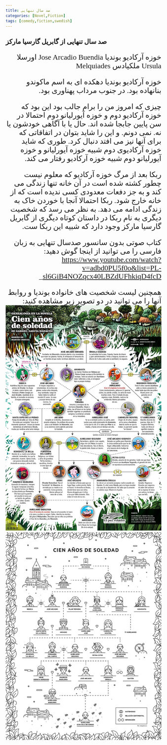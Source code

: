 ```yaml
---
title: صد سال تنهایی
categories: [Novel,Fiction]
tags: [comedy,fiction,swedish]
---
```


<style type="text/css"> @font-face { font-family: 'Roya'; src: url('../../roya.ttf'); } p { font-family: Roya; direction: rtl; font-size:24px; } </style> 

## صد سال تنهایی از گابریل گارسیا مارکز
خوزه آرکادیو بوندیا Jose Arcadio Buendia
اورسلا Ursula
ملکیادس Melquiades

خوزه آرکادیو بوندیا دهکده ای به اسم ماکوندو بنانهاده بود. 
در جنوب مرداب پهناوری بود.

چیزی که امروز من را برام جالب بود این بود که خوزه آرکادیو دوم و خوزه آیورلیانو دوم احتمالا در سن پایین جابجا شده اند. حال یا با آگاهی خودشون یا نه. نمی دونم. و این را شاید بتوان در اتفاقاتی که برای آنها نیز می افتد دنبال کرد. طوری که شاید خوزه آرکادیوی دوم شبیه خوزه آیورلیانو و خوزه آیورلیانو دوم شبیه خوزه آرکادیو رفتار می کند.

ربکا بعد از مرگ خوزه آرکادیو که معلوم نیست چطور کشته شده است در آن خانه تنها زندگی می کند و به جز دفعات معدودی کسی ندیده است که از خانه خارج شود. ربکا احتمالا آنجا با خوردن خاک به زندگی ادامه می دهد. به نظر می رسد که شخصیت دیگری به نام ربکا در داستان کوتاه دیگری از گابریل گارسیا مارکز وجود دارد که شبیه این ربکا ست.

کتاب صوتی بدون سانسور صدسال تنهایی به زبان فارسی را می توانید از اینجا گوش دهید:
https://www.youtube.com/watch?v=adbd0PU5f0o&list=PL-sl6GiB4NOZqcx40LBZdUFhkiqD4fcD_

همچنین لیست شخصیت های خانواده بوندیا و روابط آنها را می توانید در دو تصویر زیر مشاهده کنید:
![One hundred years of solitude (infography)](sad_sal_tanhaei1.jpg)
![One hundred years of solitude (infography)](sad_sal_tanhaei2.jpg)



